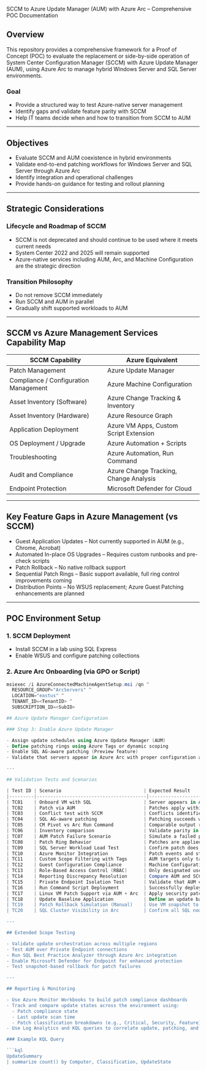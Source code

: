 SCCM to Azure Update Manager (AUM) with Azure Arc – Comprehensive POC Documentation

## Overview

This repository provides a comprehensive framework for a Proof of Concept (POC) to evaluate the replacement or side-by-side operation of System Center Configuration Manager (SCCM) with Azure Update Manager (AUM), using Azure Arc to manage hybrid Windows Server and SQL Server environments.

### Goal

- Provide a structured way to test Azure-native server management
- Identify gaps and validate feature parity with SCCM
- Help IT teams decide when and how to transition from SCCM to AUM

---

## Objectives

- Evaluate SCCM and AUM coexistence in hybrid environments
- Validate end-to-end patching workflows for Windows Server and SQL Server through Azure Arc
- Identify integration and operational challenges
- Provide hands-on guidance for testing and rollout planning

---

## Strategic Considerations

### Lifecycle and Roadmap of SCCM

- SCCM is not deprecated and should continue to be used where it meets current needs
- System Center 2022 and 2025 will remain supported
- Azure-native services including AUM, Arc, and Machine Configuration are the strategic direction

### Transition Philosophy

- Do not remove SCCM immediately
- Run SCCM and AUM in parallel
- Gradually shift supported workloads to AUM

---

## SCCM vs Azure Management Services Capability Map

| SCCM Capability                       | Azure Equivalent                                |
|--------------------------------------|-------------------------------------------------|
| Patch Management                     | Azure Update Manager                            |
| Compliance / Configuration Management| Azure Machine Configuration                     |
| Asset Inventory (Software)           | Azure Change Tracking & Inventory               |
| Asset Inventory (Hardware)           | Azure Resource Graph                            |
| Application Deployment               | Azure VM Apps, Custom Script Extension          |
| OS Deployment / Upgrade              | Azure Automation + Scripts                      |
| Troubleshooting                      | Azure Automation, Run Command                   |
| Audit and Compliance                 | Azure Change Tracking, Change Analysis          |
| Endpoint Protection                  | Microsoft Defender for Cloud                    |

---

## Key Feature Gaps in Azure Management (vs SCCM)

- Guest Application Updates – Not currently supported in AUM (e.g., Chrome, Acrobat)
- Automated In-place OS Upgrades – Requires custom runbooks and pre-check scripts
- Patch Rollback – No native rollback support
- Sequential Patch Rings – Basic support available, full ring control improvements coming
- Distribution Points – No WSUS replacement; Azure Guest Patching enhancements are planned

---

## POC Environment Setup

### 1. SCCM Deployment

- Install SCCM in a lab using SQL Express
- Enable WSUS and configure patching collections

### 2. Azure Arc Onboarding (via GPO or Script)

```powershell
msiexec /i AzureConnectedMachineAgentSetup.msi /qn ^
  RESOURCE_GROUP="ArcServers" ^
  LOCATION="eastus" ^
  TENANT_ID=<TenantID> ^
  SUBSCRIPTION_ID=<SubID>

## Azure Update Manager Configuration

### Step 3: Enable Azure Update Manager

- Assign update schedules using Azure Update Manager (AUM)
- Define patching rings using Azure Tags or dynamic scoping
- Enable SQL AG-aware patching (Preview feature)
- Validate that servers appear in Azure Arc with proper configuration and installed extensions

---

## Validation Tests and Scenarios

| Test ID | Scenario                              | Expected Result                                                                 |
|---------|----------------------------------------|----------------------------------------------------------------------------------|
| TC01    | Onboard VM with SQL                   | Server appears in Azure Arc with compliance and guest configuration extensions  |
| TC02    | Patch via AUM                         | Patches apply within defined maintenance window                                 |
| TC03    | Conflict test with SCCM               | Conflicts identified; either dual scan error or patch rejection                 |
| TC04    | SQL AG-aware patching                 | Patching succeeds without AlwaysOn availability group disruption                |
| TC05    | CM Pivot vs Arc Run Command           | Comparable output returned; execution time differences documented               |
| TC06    | Inventory comparison                  | Validate parity in OS, installed software, and patch data                       |
| TC07    | AUM Patch Failure Scenario            | Simulate a failed patch to observe AUM error reporting and alerting behavior    |
| TC08    | Patch Ring Behavior                   | Patches are applied progressively across tags (e.g., Dev > Staging > Prod)      |
| TC09    | SQL Server Workload Load Test         | Confirm patch does not degrade SQL performance post-install                     |
| TC10    | Azure Monitor Integration             | Patch events and status show up in Monitor dashboards/logs                      |
| TC11    | Custom Scope Filtering with Tags      | AUM targets only tagged resources for patching                                  |
| TC12    | Guest Configuration Compliance        | Machine Configuration policies enforce registry or file state compliance        |
| TC13    | Role-Based Access Control (RBAC)      | Only designated users can manage updates at scope level                         |
| TC14    | Reporting Discrepancy Resolution      | Compare AUM and SCCM compliance reports and explain discrepancies               |
| TC15    | Private Endpoint Isolation Test       | Validate that AUM can patch servers via Private Link only                       |
| TC16    | Run Command Script Deployment         | Successfully deploy a script using Arc Run Command for pre-patch checks         |
| TC17    | Linux VM Patch Support via AUM + Arc  | Apply security patches to an onboarded Linux server and confirm success         |
| TC18    | Update Baseline Application           | Define an update baseline and verify it's applied across a resource group       |
| TC19    | Patch Rollback Simulation (Manual)    | Use VM snapshot to simulate rollback and document guidance                      |
| TC20    | SQL Cluster Visibility in Arc         | Confirm all SQL nodes and health are visible and manageable under Arc           |

---

## Extended Scope Testing

- Validate update orchestration across multiple regions
- Test AUM over Private Endpoint connections
- Run SQL Best Practice Analyzer through Azure Arc integration
- Enable Microsoft Defender for Endpoint for enhanced protection
- Test snapshot-based rollback for patch failures

---

## Reporting & Monitoring

- Use Azure Monitor Workbooks to build patch compliance dashboards
- Track and compare update states across the environment using:
  - Patch compliance state
  - Last update scan time
  - Patch classification breakdowns (e.g., Critical, Security, Feature)
- Use Log Analytics and KQL queries to correlate update, patching, and agent telemetry

### Example KQL Query

```kql
UpdateSummary
| summarize count() by Computer, Classification, UpdateState



